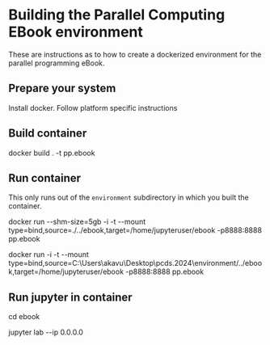 # Building the Parallel Computing EBook environment

These are instructions as to how to create a dockerized environment for the parallel programming eBook.

## Prepare your system

Install docker. Follow platform specific instructions

## Build container

docker build . -t pp.ebook

## Run container

This only runs out of the `environment` subdirectory in which you built the container.

docker run --shm-size=5gb -i -t --mount type=bind,source=./../ebook,target=/home/jupyteruser/ebook -p8888:8888 pp.ebook

docker run -i -t --mount type=bind,source=C:\Users\akavu\Desktop\pcds.2024\environment/../ebook,target=/home/jupyteruser/ebook -p8888:8888 pp.ebook

## Run jupyter in container

cd ebook

jupyter lab --ip 0.0.0.0
